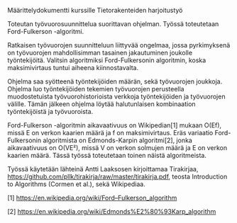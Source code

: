 Määrittelydokumentti kurssille Tietorakenteiden harjoitustyö

Toteutan työvuorosuunnittelua suorittavan ohjelman. Työssä toteutetaan Ford-Fulkerson -algoritmi.

Ratkaisen työvuorojen suunnitteluun liittyvää ongelmaa, jossa pyrkimyksenä on työvuorojen mahdollisimman tasainen jakautuminen joukolle työntekijöitä. Valitsin algoritmiksi Ford-Fulkersonin algoritmin, koska maksimivirtaus tuntui aiheena kiinnostavalta.

Ohjelma saa syötteenä työntekijöiden määrän, sekä työvuorojen joukkoja. Ohjelma luo työntekijöiden tekemien työvuorojen perusteella muodostetuista työvuorohistorioista verkkoja työntekijöiden ja työvuorojen välille. Tämän jälkeen ohjelma löytää halutunlaisen kombinaation työntekijöistä ja työvuoroista.

Ford-Fulkerson -algoritmin aikavaativuus on Wikipedian[1] mukaan O(Ef), missä E on verkon kaarien määrä ja f on maksimivirtaus. Eräs variaatio Ford-Fulkersonin algoritmista on Edmonds-Karpin algoritmi[2], jonka aikavaativuus on O(VE²), missä V on verkon solmujen määrä ja E on verkon kaarien määrä. Tässä työssä toteutetaan toinen näistä algoritmeista.

Työssä käytetään lähteinä Antti Laaksosen kirjoittamaa Tirakirjaa, https://github.com/pllk/tirakirja/raw/master/tirakirja.pdf, teosta Introduction to Algorithms (Cormen et al.), sekä Wikipediaa.



[1] https://en.wikipedia.org/wiki/Ford–Fulkerson_algorithm

[2] https://en.wikipedia.org/wiki/Edmonds%E2%80%93Karp_algorithm
